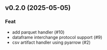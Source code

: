 ## v0.2.0 (2025-05-05)

### Feat

- add parquet handler (#10)
- dataframe interchange protocol support (#9)
- csv artifact handler using pyarrow (#2)
